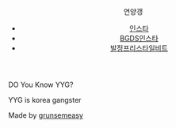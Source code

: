 <!DOCTYPE html>
<html lang="en">
<head>
  <link rel="stlyesheet"
  href="yyg.css">
</head>
<body>
    <div class="container">
        <header>
            <p>연양갱</p>
            <ul>
                <li><a href="https://www.instagram.com/grunsemeasy/">인스타</a></li>
                <li><a href="https://www.instagram.com/hanadulsetkimchiii/">BGDS인스타</a></li>
                <li><a href="https://www.youtube.com/watch?v=a1TzSd2hyQs&list=LL&index=136">발정프리스타일비트</a></li>
            </ul>
        </header>
        <section>
            <p> DO You Know YYG?</p>
            <p>YYG is korea gangster</p>
        </section>
        <footer>Made by
            <a href="https://www.instagram.com/grunsemeasy/">grunsemeasy</a>
        </footer>
    </div>
</body> 
<body  background="https://ifh.cc/g/amS5eV.jpg"></body>
  

